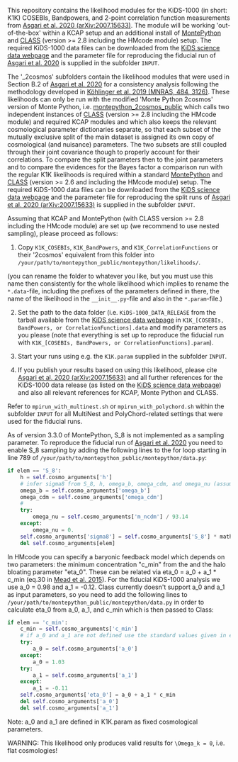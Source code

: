 This repository contains the likelihood modules for the KiDS-1000 (in short: K1K) COSEBIs, Bandpowers, and 2-point correlation function measurements from [Asgari et al. 2020 (arXiv:2007.15633)](https://ui.adsabs.harvard.edu/abs/2020arXiv200715633A).
The module will be working 'out-of-the-box' within a KCAP setup and an additional install of [MontePython](https://github.com/brinckmann/montepython_public) and [CLASS](https://github.com/lesgourg/class_public) (version >= 2.8 including the HMcode module) setup. The required KiDS-1000 data files can be downloaded from the [KiDS science data webpage](http://kids.strw.leidenuniv.nl/sciencedata.php) and the parameter file for reproducing the fiducial run of [Asgari et al. 2020](https://ui.adsabs.harvard.edu/abs/2020arXiv200715633A) is supplied in the subfolder `INPUT`.

The '_2cosmos' subfolders contain the likelihood modules that were used in Section B.2 of [Asgari et al. 2020](https://ui.adsabs.harvard.edu/abs/2020arXiv200715633A) for a consistency analysis following the methodology developed in [Köhlinger et al. 2019 (MNRAS, 484, 3126)](http://adsabs.harvard.edu/abs/2019MNRAS.484.3126K).
These likelihoods can only be run with the modified 'Monte Python 2cosmos' version of Monte Python, i.e. [montepython_2cosmos_public](https://github.com/fkoehlin/montepython_2cosmos_public) which calls two independent instances of [CLASS](https://github.com/legourg/class_public) (version >= 2.8 including the HMcode module) and required KCAP modules and which also keeps the relevant cosmological parameter dictionaries separate, so that each subset of the mutually exclusive split of the main dataset is assigned its own copy of cosmological (and nuisance) parameters. The two subsets are still coupled through their joint covariance though to properly account for their correlations. To compare the split parameters then to the joint parameters and to compare the evidences for the Bayes factor a comparison run with the regular K1K likelihoods is required within a standard [MontePython](https://github.com/brinckmann/montepython_public) and [CLASS](https://github.com/lesgourg/class_public) (version >= 2.6 and including the HMcode module) setup. The required KiDS-1000 data files can be downloaded from the [KiDS science data webpage](http://kids.strw.leidenuniv.nl/sciencedata.php) and the parameter file for reproducing the split runs of [Asgari et al. 2020 (arXiv:2007.15633)](https://ui.adsabs.harvard.edu/abs/2020arXiv200715633A) is supplied in the subfolder `INPUT`.

Assuming that KCAP and MontePython (with CLASS version >= 2.8 including the HMcode module) are set up (we recommend to use nested sampling), please proceed as follows:

1) Copy `K1K_COSEBIs`, `K1K_BandPowers`, and `K1K_CorrelationFunctions` or their '2cosmos' equivalent from this folder into `/your/path/to/montepython_public/montepython/likelihoods/`.

(you can rename the folder to whatever you like, but you must use this name then consistently for the whole likelihood which implies to rename the `*.data`-file, including the prefixes of the parameters defined in there, the name of the likelihood in the `__init__.py`-file and also in the `*.param`-file.)

2) Set the path to the data folder (i.e. `KiDS-1000_DATA_RELEASE` from the tarball available from the [KiDS science data webpage](http://kids.strw.leidenuniv.nl/sciencedata.php') in `K1K_[COSEBIs, BandPowers, or CorrelationFunctions].data` and modify parameters as you please (note that everything is set up to reproduce the fiducial run with `K1K_[COSEBIs, BandPowers, or CorrelationFunctions].param`).

3) Start your runs using e.g. the `K1K.param` supplied in the subfolder `INPUT`.

4) If you publish your results based on using this likelihood, please cite [Asgari et al. 2020 (arXiv:2007.15633)](https://ui.adsabs.harvard.edu/abs/2020arXiv200715633A) and all further references for the KiDS-1000 data release (as listed on the [KiDS science data webpage](http://kids.strw.leidenuniv.nl/sciencedata.php)) and also all relevant references for KCAP, Monte Python and CLASS.

Refer to `mpirun_with_multinest.sh` or `mpirun_with_polychord.sh` within the subfolder `INPUT` for all MultiNest and PolyChord-related settings that were used for the fiducial runs.

As of version 3.3.0 of MontePython, S_8 is not implemented as a sampling parameter. To reproduce the fiducial run of [Asgari et al. 2020](https://ui.adsabs.harvard.edu/abs/2020arXiv200715633A) you need to enable S_8 sampling by adding the following lines to the for loop starting in line 789 of `/your/path/to/montepython_public/montepython/data.py`:
```python
if elem == 'S_8':
    h = self.cosmo_arguments['h']
    # infer sigma8 from S_8, h, omega_b, omega_cdm, and omega_nu (assuming one standard massive neutrino and omega_nu=m_nu/93.14)
    omega_b = self.cosmo_arguments['omega_b']
    omega_cdm = self.cosmo_arguments['omega_cdm']
    #
    try:
        omega_nu = self.cosmo_arguments['m_ncdm'] / 93.14
    except:
        omega_nu = 0.
    self.cosmo_arguments['sigma8'] = self.cosmo_arguments['S_8'] * math.sqrt((0.3*h**2) / (omega_b+omega_cdm+omega_nu))
    del self.cosmo_arguments[elem]
```
In HMcode you can specify a baryonic feedback model which depends on two parameters: the minimum concentration "c_min" from the and the halo bloating parameter "eta_0". These can be related via eta_0 = a_0 + a_1 * c_min  (eq.30 in [Mead et al. 2015](https://ui.adsabs.harvard.edu/abs/2015MNRAS.454.1958M)). For the fiducial KiDS-1000 analysis we use a_0 = 0.98 and a_1 = -0.12.
Class currently doesn't support a_0 and a_1 as input parameters, so you need to add the following lines to `/your/path/to/montepython_public/montepython/data.py` in order to calculate eta_0 from a_0, a_1, and c_min which is then passed to Class:
```python
if elem == 'c_min':
    c_min = self.cosmo_arguments['c_min']
    # if a_0 and a_1 are not defined use the standard values given in equation (30) in Mead et al. 2015
    try:
        a_0 = self.cosmo_arguments['a_0']
    except:
        a_0 = 1.03
    try:
        a_1 = self.cosmo_arguments['a_1']
    except:
        a_1 = -0.11
    self.cosmo_arguments['eta_0'] = a_0 + a_1 * c_min
    del self.cosmo_arguments['a_0']
    del self.cosmo_arguments['a_1']
```
Note: a_0 and a_1 are defined in K1K.param as fixed cosmological parameters.

WARNING: This likelihood only produces valid results for `\Omega_k = 0`, i.e. flat cosmologies!
